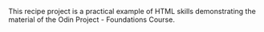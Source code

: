 This recipe project is a practical example of HTML skills demonstrating the material of the Odin
Project - Foundations Course.

